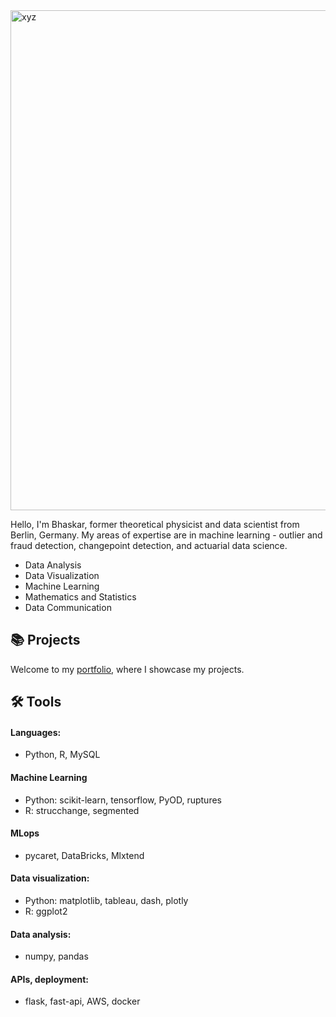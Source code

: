 <img width="800" alt="xyz" src="https://github.com/user-attachments/assets/918a8f26-bba4-4bbd-9d95-af5a87f1e758">


Hello, I'm Bhaskar, former theoretical physicist and data scientist from Berlin, Germany. My areas of expertise are in machine learning - outlier and fraud detection, changepoint detection, and actuarial data science.

* Data Analysis
* Data Visualization
* Machine Learning
* Mathematics and Statistics
* Data Communication

## 📚 Projects

Welcome to my [portfolio](https://github.com/bhaskar-kamble/Portfolio-Guide), where I showcase my projects.

## 🛠️ Tools

#### Languages:

* Python, R, MySQL

#### Machine Learning

* Python: scikit-learn, tensorflow, PyOD, ruptures
* R: strucchange, segmented

#### MLops

* pycaret, DataBricks, Mlxtend

#### Data visualization:

* Python: matplotlib, tableau, dash, plotly
* R: ggplot2

#### Data analysis:

* numpy, pandas

#### APIs, deployment:

* flask, fast-api, AWS, docker



<!--

Resources on creating a portfolio:
https://github.com/katiehuangx
https://github.com/katiehuangx/How-to-Create-a-GitHub-Portfolio/blob/main/README.md
https://github.com/katiehuangx/Portfolio-Guide/blob/main/README.md
https://www.dataquest.io/blog/building-and-presenting-your-data-portfolio/

**bhaskar-kamble/bhaskar-kamble** is a ✨ _special_ ✨ repository because its `README.md` (this file) appears on your GitHub profile.

Here are some ideas to get you started:

- 🔭 I’m currently working on ...
- 🌱 I’m currently learning ...
- 👯 I’m looking to collaborate on ...
- 🤔 I’m looking for help with ...
- 💬 Ask me about ...
- 📫 How to reach me: ...
- 😄 Pronouns: ...
- ⚡ Fun fact: ...
-->
